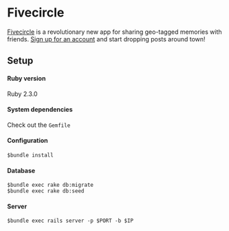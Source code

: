 # Fivecircle #
[Fivecircle](https://fivecircle.herokuapp.com) is a revolutionary new app for sharing geo-tagged memories with friends. [Sign up for an account](https://fivecircle.herokuapp.com/users/sign_up) and start dropping posts around town!

## Setup ##
#### Ruby version ####
Ruby 2.3.0
#### System dependencies ####
Check out the `Gemfile`
#### Configuration ####
`$bundle install`
#### Database ####
```
$bundle exec rake db:migrate
$bundle exec rake db:seed
```
#### Server ####
`$bundle exec rails server -p $PORT -b $IP` 
